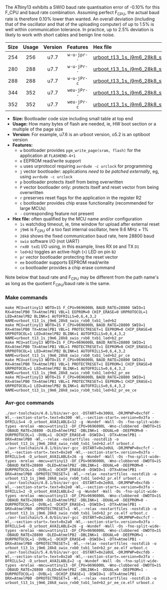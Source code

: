 The ATtiny13 exhibits a SWIO baud rate quantisation error of -0.10% for this F_CPU and baud rate combination. Assuming perfect F<sub>CPU</sub>, the actual baud rate is therefore 0.10% lower than wanted. An overall deviation (including that of the oscillator and that of the uploading computer) of up to 1.5% is well within communication tolerance. In practice, up to 2.5% deviation is likely to work with short cables and benign line noise.

|Size|Usage|Version|Features|Hex file|
|:-:|:-:|:-:|:-:|:--|
|254|256|u7.7|`w-u-jpr--`|[urboot_t13_1s_j9m6_28k8_swio_rxb0_txb1_led+b2.hex](https://raw.githubusercontent.com/stefanrueger/urboot.hex/main/mcus/attiny13/watchdog_1_s/internal_oscillator%2B1%25/%2B9m600000_hz/%2B%2B28k8_baud/swio_rxb0_txb1/led%2Bb2/urboot_t13_1s_j9m6_28k8_swio_rxb0_txb1_led%2Bb2.hex)|
|280|288|u7.7|`w-u-jPr--`|[urboot_t13_1s_j9m6_28k8_swio_rxb0_txb1_led+b2_pr.hex](https://raw.githubusercontent.com/stefanrueger/urboot.hex/main/mcus/attiny13/watchdog_1_s/internal_oscillator%2B1%25/%2B9m600000_hz/%2B%2B28k8_baud/swio_rxb0_txb1/led%2Bb2/urboot_t13_1s_j9m6_28k8_swio_rxb0_txb1_led%2Bb2_pr.hex)|
|288|288|u7.7|`w-u-jPr-c`|[urboot_t13_1s_j9m6_28k8_swio_rxb0_txb1_led+b2_pr_ce.hex](https://raw.githubusercontent.com/stefanrueger/urboot.hex/main/mcus/attiny13/watchdog_1_s/internal_oscillator%2B1%25/%2B9m600000_hz/%2B%2B28k8_baud/swio_rxb0_txb1/led%2Bb2/urboot_t13_1s_j9m6_28k8_swio_rxb0_txb1_led%2Bb2_pr_ce.hex)|
|344|352|u7.7|`weu-jPr--`|[urboot_t13_1s_j9m6_28k8_swio_rxb0_txb1_led+b2_pr_ee.hex](https://raw.githubusercontent.com/stefanrueger/urboot.hex/main/mcus/attiny13/watchdog_1_s/internal_oscillator%2B1%25/%2B9m600000_hz/%2B%2B28k8_baud/swio_rxb0_txb1/led%2Bb2/urboot_t13_1s_j9m6_28k8_swio_rxb0_txb1_led%2Bb2_pr_ee.hex)|
|352|352|u7.7|`weu-jPr-c`|[urboot_t13_1s_j9m6_28k8_swio_rxb0_txb1_led+b2_pr_ee_ce.hex](https://raw.githubusercontent.com/stefanrueger/urboot.hex/main/mcus/attiny13/watchdog_1_s/internal_oscillator%2B1%25/%2B9m600000_hz/%2B%2B28k8_baud/swio_rxb0_txb1/led%2Bb2/urboot_t13_1s_j9m6_28k8_swio_rxb0_txb1_led%2Bb2_pr_ee_ce.hex)|

- **Size:** Bootloader code size including small table at top end
- **Usage:** How many bytes of flash are needed, ie, HW boot section or a multiple of the page size
- **Version:** For example, u7.6 is an urboot version, o5.2 is an optiboot version
- **Features:**
  + `w` bootloader provides `pgm_write_page(sram, flash)` for the application at `FLASHEND-4+1`
  + `e` EEPROM read/write support
  + `u` uses urprotocol requiring `avrdude -c urclock` for programming
  + `j` vector bootloader: applications *need to be patched externally*, eg, using `avrdude -c urclock`
  + `p` bootloader protects itself from being overwritten
  + `P` vector bootloader only: protects itself and reset vector from being overwritten
  + `r` preserves reset flags for the application in the register R2
  + `c` bootloader provides chip erase functionality (recommended for large MCUs)
  + `-` corresponding feature not present
- **Hex file:** often qualified by the MCU name and/or configuration
  + `1s` watchdog timeout, ie, time window for upload after external reset
  + `j9m6` is F<sub>CPU</sub> of a too fast internal oscillator, here 9.6 MHz + 1%
  + `28k8` shows the fixed communication baud rate, here 28800 baud
  + `swio` software I/O (not UART)
  + `rxd0 txd1` I/O using, in this example, lines RX `D0` and TX `D1`
  + `led+b2` toggles an active-high (`+`) LED on pin `B2`
  + `pr` vector bootloader protecting the reset vector
  + `ee` bootloader supports EEPROM read/write
  + `ce` bootloader provides a chip erase command


Note below that baud rate and F<sub>CPU</sub> may be different from the path name's as long as the quotient F<sub>CPU</sub>/baud rate is the same.

### Make commands
```
make MCU=attiny13 WDTO=1S F_CPU=9696000L BAUD_RATE=28800 SWIO=1 RX=AtmelPB0 TX=AtmelPB1 VBL=1 EEPROM=0 CHIP_ERASE=0 URPROTOCOL=1 LED=AtmelPB2 BLINK=1 AUTOFRILLS=0,6,4,3,2 NAME=urboot_t13_1s_j9m6_28k8_swio_rxb0_txb1_led+b2
make MCU=attiny13 WDTO=1S F_CPU=9696000L BAUD_RATE=28800 SWIO=1 RX=AtmelPB0 TX=AtmelPB1 VBL=1 PROTECTRESET=1 EEPROM=0 CHIP_ERASE=0 URPROTOCOL=1 LED=AtmelPB2 BLINK=1 AUTOFRILLS=0,6,4,3,2 NAME=urboot_t13_1s_j9m6_28k8_swio_rxb0_txb1_led+b2_pr
make MCU=attiny13 WDTO=1S F_CPU=9696000L BAUD_RATE=28800 SWIO=1 RX=AtmelPB0 TX=AtmelPB1 VBL=1 PROTECTRESET=1 EEPROM=0 CHIP_ERASE=1 URPROTOCOL=1 LED=AtmelPB2 BLINK=1 AUTOFRILLS=0,6,4,3,2 NAME=urboot_t13_1s_j9m6_28k8_swio_rxb0_txb1_led+b2_pr_ce
make MCU=attiny13 WDTO=1S F_CPU=9696000L BAUD_RATE=28800 SWIO=1 RX=AtmelPB0 TX=AtmelPB1 VBL=1 PROTECTRESET=1 EEPROM=1 CHIP_ERASE=0 URPROTOCOL=1 LED=AtmelPB2 BLINK=1 AUTOFRILLS=0,6,4,3,2 NAME=urboot_t13_1s_j9m6_28k8_swio_rxb0_txb1_led+b2_pr_ee
make MCU=attiny13 WDTO=1S F_CPU=9696000L BAUD_RATE=28800 SWIO=1 RX=AtmelPB0 TX=AtmelPB1 VBL=1 PROTECTRESET=1 EEPROM=1 CHIP_ERASE=1 URPROTOCOL=1 LED=AtmelPB2 BLINK=1 AUTOFRILLS=0,6,4,3,2 NAME=urboot_t13_1s_j9m6_28k8_swio_rxb0_txb1_led+b2_pr_ee_ce
```

### Avr-gcc commands
```
./avr-toolchain/4.8.1/bin/avr-gcc -DSTART=0x300UL -DRJMPWP=0xcfdf -Wl,--section-start=.text=0x300 -Wl,--section-start=.version=0x3fa -DFRILLS=4 -D_urboot_AVAILABLE=12 -g -Wundef -Wall -Os -fno-split-wide-types -mrelax -mmcu=attiny13 -DF_CPU=9696000L -Wno-clobbered -DWDTO=1S -DBAUD_RATE=28800 -DLED=AtmelPB2 -DBLINK=1 -DDUAL=0 -DEEPROM=0 -DURPROTOCOL=1 -DVBL=1 -DCHIP_ERASE=0 -DSWIO=1 -DTX=AtmelPB1 -DRX=AtmelPB0 -Wl,--relax -nostartfiles -nostdlib -o urboot_t13_1s_j9m6_28k8_swio_rxb0_txb1_led+b2.elf urboot.c
./avr-toolchain/4.8.1/bin/avr-gcc -DSTART=0x2e0UL -DRJMPWP=0xcfcf -Wl,--section-start=.text=0x2e0 -Wl,--section-start=.version=0x3fa -DFRILLS=6 -D_urboot_AVAILABLE=26 -g -Wundef -Wall -Os -fno-split-wide-types -mrelax -mmcu=attiny13 -DF_CPU=9696000L -Wno-clobbered -DWDTO=1S -DBAUD_RATE=28800 -DLED=AtmelPB2 -DBLINK=1 -DDUAL=0 -DEEPROM=0 -DURPROTOCOL=1 -DVBL=1 -DCHIP_ERASE=0 -DSWIO=1 -DTX=AtmelPB1 -DRX=AtmelPB0 -DPROTECTRESET=1 -Wl,--relax -nostartfiles -nostdlib -o urboot_t13_1s_j9m6_28k8_swio_rxb0_txb1_led+b2_pr.elf urboot.c
./avr-toolchain/4.8.1/bin/avr-gcc -DSTART=0x2e0UL -DRJMPWP=0xcfdb -Wl,--section-start=.text=0x2e0 -Wl,--section-start=.version=0x3fa -DFRILLS=2 -D_urboot_AVAILABLE=2 -g -Wundef -Wall -Os -fno-split-wide-types -mrelax -mmcu=attiny13 -DF_CPU=9696000L -Wno-clobbered -DWDTO=1S -DBAUD_RATE=28800 -DLED=AtmelPB2 -DBLINK=1 -DDUAL=0 -DEEPROM=0 -DURPROTOCOL=1 -DVBL=1 -DCHIP_ERASE=1 -DSWIO=1 -DTX=AtmelPB1 -DRX=AtmelPB0 -DPROTECTRESET=1 -Wl,--relax -nostartfiles -nostdlib -o urboot_t13_1s_j9m6_28k8_swio_rxb0_txb1_led+b2_pr_ce.elf urboot.c
./avr-toolchain/5.4.0/bin/avr-gcc -DSTART=0x2a0UL -DRJMPWP=0xcfcf -Wl,--section-start=.text=0x2a0 -Wl,--section-start=.version=0x3fa -DFRILLS=6 -D_urboot_AVAILABLE=26 -g -Wundef -Wall -Os -fno-split-wide-types -mrelax -mmcu=attiny13 -DF_CPU=9696000L -Wno-clobbered -DWDTO=1S -DBAUD_RATE=28800 -DLED=AtmelPB2 -DBLINK=1 -DDUAL=0 -DEEPROM=1 -DURPROTOCOL=1 -DVBL=1 -DCHIP_ERASE=0 -DSWIO=1 -DTX=AtmelPB1 -DRX=AtmelPB0 -DPROTECTRESET=1 -Wl,--relax -nostartfiles -nostdlib -o urboot_t13_1s_j9m6_28k8_swio_rxb0_txb1_led+b2_pr_ee.elf urboot.c
./avr-toolchain/5.4.0/bin/avr-gcc -DSTART=0x2a0UL -DRJMPWP=0xcfdb -Wl,--section-start=.text=0x2a0 -Wl,--section-start=.version=0x3fa -DFRILLS=2 -D_urboot_AVAILABLE=2 -g -Wundef -Wall -Os -fno-split-wide-types -mrelax -mmcu=attiny13 -DF_CPU=9696000L -Wno-clobbered -DWDTO=1S -DBAUD_RATE=28800 -DLED=AtmelPB2 -DBLINK=1 -DDUAL=0 -DEEPROM=1 -DURPROTOCOL=1 -DVBL=1 -DCHIP_ERASE=1 -DSWIO=1 -DTX=AtmelPB1 -DRX=AtmelPB0 -DPROTECTRESET=1 -Wl,--relax -nostartfiles -nostdlib -o urboot_t13_1s_j9m6_28k8_swio_rxb0_txb1_led+b2_pr_ee_ce.elf urboot.c
```


